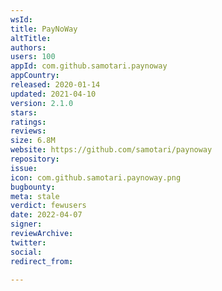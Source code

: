 ```yaml
---
wsId: 
title: PayNoWay
altTitle: 
authors: 
users: 100
appId: com.github.samotari.paynoway
appCountry: 
released: 2020-01-14
updated: 2021-04-10
version: 2.1.0
stars: 
ratings: 
reviews: 
size: 6.8M
website: https://github.com/samotari/paynoway
repository: 
issue: 
icon: com.github.samotari.paynoway.png
bugbounty: 
meta: stale
verdict: fewusers
date: 2022-04-07
signer: 
reviewArchive: 
twitter: 
social: 
redirect_from: 

---
```


